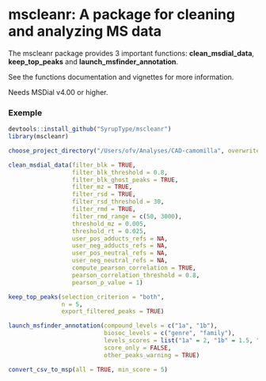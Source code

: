 # mscleanr: A package for cleaning and analyzing MS data

The mscleanr package provides 3 important functions: **clean_msdial_data**, **keep_top_peaks** and **launch_msfinder_annotation**.

See the functions documentation and vignettes for more information.

Needs MSDial v4.00 or higher.

### Exemple
```R
devtools::install_github("SyrupType/mscleanr")
library(mscleanr)

choose_project_directory("/Users/ofv/Analyses/CAD-camomilla", overwrite = TRUE)

clean_msdial_data(filter_blk = TRUE,
                  filter_blk_threshold = 0.8,
                  filter_blk_ghost_peaks = TRUE,
                  filter_mz = TRUE,
                  filter_rsd = TRUE,
                  filter_rsd_threshold = 30,
                  filter_rmd = TRUE,
                  filter_rmd_range = c(50, 3000),
                  threshold_mz = 0.005,
                  threshold_rt = 0.025,
                  user_pos_adducts_refs = NA,
                  user_neg_adducts_refs = NA,
                  user_pos_neutral_refs = NA,
                  user_neg_neutral_refs = NA,
                  compute_pearson_correlation = TRUE,
                  pearson_correlation_threshold = 0.8,
                  pearson_p_value = 1)

keep_top_peaks(selection_criterion = "both",
               n = 5,
               export_filtered_peaks = TRUE)

launch_msfinder_annotation(compound_levels = c("1a", "1b"),
                           biosoc_levels = c("genre", "family"),
                           levels_scores = list("1a" = 2, "1b" = 1.5, "genre" = 2, "family" = 1.5),
                           score_only = FALSE,
                           other_peaks_warning = TRUE)

convert_csv_to_msp(all = TRUE, min_score = 5)


```
